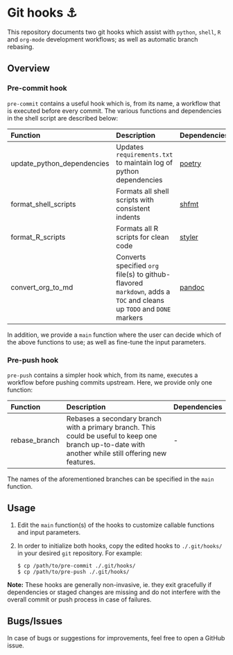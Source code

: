 # Git hooks :anchor:

This repository documents two git hooks which assist with `python`, `shell`, `R` and `org-mode` development workflows; as well as automatic branch rebasing.

## Overview

### Pre-commit hook

`pre-commit` contains a useful hook which is, from its name, a workflow that is executed before every commit. The various functions and dependencies in the shell script are described below:

| Function                   | Description                                                                                                          | Dependencies                                      |
| :-------------             | :-------------                                                                                                       | :-----                                            |
| update_python_dependencies | Updates `requirements.txt` to maintain log of python dependencies                                                    | [poetry](https://github.com/python-poetry/poetry) |
| format_shell_scripts       | Formats all shell scripts with consistent indents                                                                    | [shfmt](https://github.com/mvdan/sh)              |
| format_R_scripts           | Formats all R scripts for clean code                                                                                 | [styler](https://github.com/r-lib/styler)         |
| convert_org_to_md          | Converts specified `org` file(s) to github-flavored `markdown`, adds a `TOC` and cleans up `TODO` and `DONE` markers | [pandoc](https://github.com/jgm/pandoc)           |

In addition, we provide a `main` function where the user can decide which of the above functions to use; as well as fine-tune the input parameters.

### Pre-push hook

`pre-push` contains a simpler hook which, from its name, executes a workflow before pushing commits upstream. Here, we provide only one function:

| Function       | Description                                                                                                                                          | Dependencies |
| :------------- | :-------------                                                                                                                                       | :-----       |
| rebase_branch  | Rebases a secondary branch with a primary branch. This could be useful to keep one branch up-to-date with another while still offering new features. | -            |

The names of the aforementioned branches can be specified in the `main` function.

## Usage

1. Edit the `main` function(s) of the hooks to customize callable functions and input parameters.

2. In order to initialize both hooks, copy the edited hooks to `./.git/hooks/` in your desired `git` repository. For example:

    ```shell
    $ cp /path/to/pre-commit ./.git/hooks/
    $ cp /path/to/pre-push ./.git/hooks/
    ```

**Note:** These hooks are generally non-invasive, ie. they exit gracefully if dependencies or staged changes are missing and do not interfere with the overall commit or push process in case of failures.

## Bugs/Issues

In case of bugs or suggestions for improvements, feel free to open a GitHub issue.

<!--  LocalWords:  Pre md github ie
 -->
